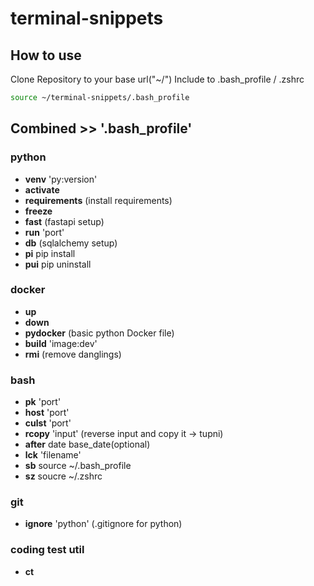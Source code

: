 # terminal-snippets

## How to use

Clone Repository to your base url("~/")
Include to .bash_profile / .zshrc <br>

```bash
source ~/terminal-snippets/.bash_profile
```

## Combined >> '.bash_profile'

### python

- **venv** 'py:version'
- **activate**
- **requirements** (install requirements)
- **freeze**
- **fast** (fastapi setup)
- **run** 'port'
- **db** (sqlalchemy setup)
- **pi** pip install
- **pui** pip uninstall

### docker

- **up**
- **down**
- **pydocker** (basic python Docker file)
- **build** 'image:dev'
- **rmi** (remove danglings)

### bash

- **pk** 'port'
- **host** 'port'
- **culst** 'port'
- **rcopy** 'input' (reverse input and copy it -> tupni)
- **after** date base_date(optional)
- **lck** 'filename'
- **sb** source ~/.bash_profile
- **sz** soucre ~/.zshrc

### git

- **ignore** 'python' (.gitignore for python)

### coding test util

- **ct**
